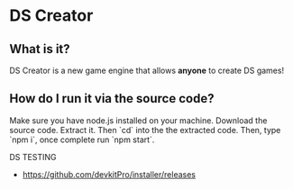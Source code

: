 DS Creator
==========

What is it?
-----------

DS Creator is a new game engine that allows **anyone** to create DS games!

How do I run it via the source code?
------------------------------------

Make sure you have node.js installed on your machine. Download the source code. Extract it. Then \`cd\` into the the extracted code. Then, type \`npm i\`, once complete run \`npm start\`.

DS TESTING
 - https://github.com/devkitPro/installer/releases
